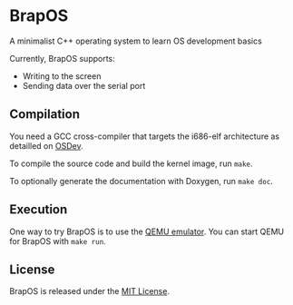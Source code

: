 # BrapOS

A minimalist C++ operating system to learn OS development basics

Currently, BrapOS supports:

* Writing to the screen
* Sending data over the serial port

## Compilation

You need a GCC cross-compiler that targets the i686-elf architecture as detailled on [OSDev](http://wiki.osdev.org/GCC_Cross-Compiler).

To compile the source code and build the kernel image, run `make`.

To optionally generate the documentation with Doxygen, run `make doc`.

## Execution

One way to try BrapOS is to use the [QEMU emulator](http://wiki.qemu.org/Main_Page). You can start QEMU for BrapOS with `make run`.

## License

BrapOS is released under the [MIT License](LICENSE).
